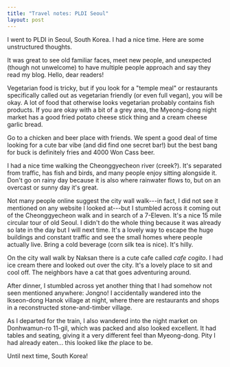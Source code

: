 ```yaml
---
title: "Travel notes: PLDI Seoul"
layout: post
---
```


I went to PLDI in Seoul, South Korea. I had a nice time. Here are some
unstructured thoughts.

It was great to see old familiar faces, meet new people, and unexpected (though
not unwelcome) to have multiple people approach and say they read my blog.
Hello, dear readers!

Vegetarian food is tricky, but if you look for a "temple meal" or restaurants
specifically called out as vegetarian friendly (or even full vegan), you will
be okay. A lot of food that otherwise looks vegetarian probably contains fish
products. If you are okay with a bit of a grey area, the Myeong-dong night
market has a good fried potato cheese stick thing and a cream cheese garlic
bread.

Go to a chicken and beer place with friends. We spent a good deal of time
looking for a cute bar vibe (and did find one secret bar!) but the best bang
for buck is definitely fries and 4000 Won Cass beer.

I had a nice time walking the Cheonggyecheon river (creek?). It's separated
from traffic, has fish and birds, and many people enjoy sitting alongside it.
Don't go on rainy day because it is also where rainwater flows to, but on an
overcast or sunny day it's great.

Not many people online suggest the city wall walk---in fact, I did not see it
mentioned on any website I looked at---but I stumbled across it coming out of
the Cheonggyecheon walk and in search of a 7-Eleven. It's a nice 15 mile
circular tour of old Seoul. I didn't do the whole thing because it was already
so late in the day but I will next time. It's a lovely way to escape the huge
buildings and constant traffic and see the small homes where people actually
live. Bring a cold beverage (corn silk tea is nice). It's hilly.

On the city wall walk by Naksan there is a cute cafe called *cafe cogito*.
I had ice cream there and looked out over the city. It's a lovely place to sit
and cool off. The neighbors have a cat that goes adventuring around.

After dinner, I stumbled across yet another thing that I had somehow not seen
mentioned anywhere: Jongno! I accidentally wandered into the Ikseon-dong Hanok
village at night, where there are restaurants and shops in a reconstructed
stone-and-timber village.

As I departed for the train, I also wandered into the night market on
Donhwamun-ro 11-gil, which was packed and also looked excellent. It had tables
and seating, giving it a very different feel than Myeong-dong. Pity I had
already eaten... this looked like *the* place to be.

Until next time, South Korea!
